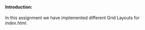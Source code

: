 #### Introduction:
In this assignment we have implemented different Grid Layouts for *index.html*.

